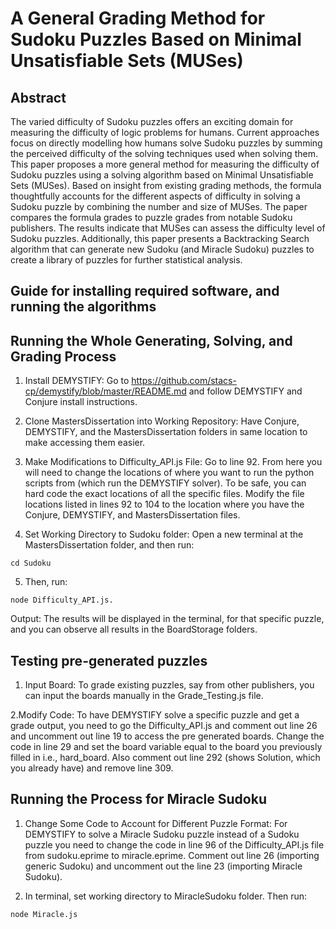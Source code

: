 
# A General Grading Method for Sudoku Puzzles Based on Minimal Unsatisfiable Sets (MUSes)


## Abstract 

The varied difficulty of Sudoku puzzles offers an exciting domain for measuring the difficulty of logic problems for humans. Current approaches focus on directly modelling how humans solve Sudoku puzzles by summing the perceived difficulty of the solving techniques used when solving them. This paper proposes a more general method for measuring the difficulty of Sudoku puzzles using a solving algorithm based on Minimal Unsatisfiable Sets (MUSes). Based on insight from existing grading methods, the formula thoughtfully accounts for the different aspects of difficulty in solving a Sudoku puzzle by combining the number and size of MUSes. The paper compares the formula grades to puzzle grades from notable Sudoku publishers. The results indicate that MUSes can assess the difficulty level of Sudoku puzzles. Additionally, this paper presents a Backtracking Search algorithm that can generate new Sudoku (and Miracle Sudoku) puzzles to create a library of puzzles for further statistical analysis. 

## Guide for installing required software, and running the algorithms

## Running the Whole Generating, Solving, and Grading Process
1. Install DEMYSTIFY:
Go to https://github.com/stacs-cp/demystify/blob/master/README.md and follow DEMYSTIFY and Conjure install instructions.

2. Clone MastersDissertation into Working Repository:
Have Conjure, DEMYSTIFY, and the MastersDissertation folders in same location to make accessing them easier.

3. Make Modifications to Difficulty_API.js File:
Go to line 92. From here you will need to change the locations of where you want to run the python scripts from (which run the DEMYSTIFY solver). To be safe, you can hard code the exact locations of all the specific files. Modify the file locations listed in lines 92 to 104 to the location where you have the Conjure, DEMYSTIFY, and MastersDissertation files.

4. Set Working Directory to Sudoku folder:
Open a new terminal at the MastersDissertation folder, and then run:
```
cd Sudoku
```
5. Then, run: 
```
node Difficulty_API.js. 
```
Output:
The results will be displayed in the terminal, for that specific puzzle, and you can observe all results in the BoardStorage folders.

## Testing pre-generated puzzles
1. Input Board:
To grade existing puzzles, say from other publishers, you can input the boards manually in the Grade_Testing.js file.

2.Modify Code:
To have DEMYSTIFY solve a specific puzzle and get a grade output, you need to go the Difficulty_API.js and comment out line 26 and uncomment out line 19 to access the pre generated boards. Change the code in line 29 and set the board variable equal to the board you previously filled in i.e., hard_board.
Also comment out line 292 (shows Solution, which you already have) and remove line 309.

## Running the Process for Miracle Sudoku

1. Change Some Code to Account for Different Puzzle Format:
For DEMYSTIFY to solve a Miracle Sudoku puzzle instead of a Sudoku puzzle you need to change the code in line 96 of the Difficulty_API.js file from sudoku.eprime to miracle.eprime.
Comment out line 26 (importing generic Sudoku) and uncomment out the line 23 (importing Miracle Sudoku).

2. In terminal, set working directory to MiracleSudoku folder. Then run: 
```
node Miracle.js
```
